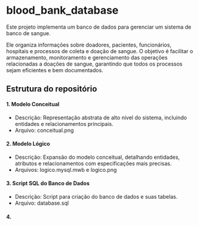 # blood_bank_database

Este projeto implementa um banco de dados para gerenciar um sistema de banco de sangue. 
  
Ele organiza informações sobre doadores, pacientes, funcionários, hospitais e processos de coleta e doação de sangue. 
O objetivo é facilitar o armazenamento, monitoramento e gerenciamento das operações relacionadas a doações de sangue,
garantindo que todos os processos sejam eficientes e bem documentados.

## Estrutura do repositório

#### 1. Modelo Conceitual

- Descrição: Representação abstrata de alto nível do sistema, incluindo entidades e relacionamentos principais.
- Arquivo: conceitual.png

#### 2. Modelo Lógico

- Descrição: Expansão do modelo conceitual, detalhando entidades, atributos e relacionamentos com especificações mais precisas.
- Arquivos: logico.mysql.mwb e logico.png

#### 3. Script SQL do Banco de Dados

- Descrição: Script para criação do banco de dados e suas tabelas.
- Arquivo: database.sql

#### 4. 
